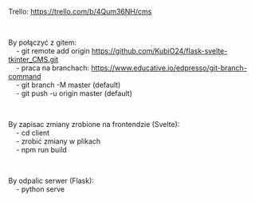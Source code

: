 Trello: https://trello.com/b/4Qum36NH/cms

</br>

By połączyć z gitem: </br>
    &nbsp;&nbsp;&nbsp; - git remote add origin https://github.com/KubiO24/flask-svelte-tkinter_CMS.git </br>
    &nbsp;&nbsp;&nbsp; - praca na branchach: https://www.educative.io/edpresso/git-branch-command </br>
    &nbsp;&nbsp;&nbsp; - git branch -M master (default) </br>
    &nbsp;&nbsp;&nbsp; - git push -u origin master (default)
    
</br>

By zapisac zmiany zrobione na frontendzie (Svelte):</br>
    &nbsp;&nbsp;&nbsp; - cd client</br>
    &nbsp;&nbsp;&nbsp; - zrobić zmiany w plikach</br>
    &nbsp;&nbsp;&nbsp; - npm run build

</br>

By odpalic serwer (Flask): </br>
    &nbsp;&nbsp;&nbsp; - python serve
